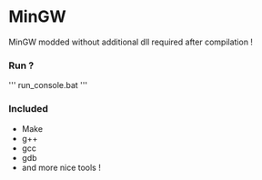 # MinGW 

MinGW modded without additional dll required after compilation !

### Run ?
'''
run_console.bat
'''

### Included

* Make
* g++
* gcc
* gdb
* and more nice tools !
